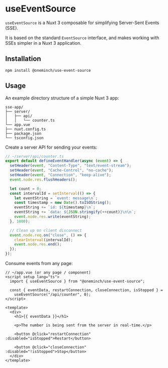 # useEventSource

`useEventSource` is a Nuxt 3 composable for simplifying Server-Sent Events (SSE).

It is based on the standard `EventSource` interface, and makes working with SSEs simpler in a Nuxt 3 application.

## Installation

```
npm install @oneminch/use-event-source
```

## Usage

An example directory structure of a simple Nuxt 3 app:

```
sse-app/
├── server/
│   ├── api/
│   │   └── counter.ts
└── app.vue
├── nuxt.config.ts
├── package.json
└── tsconfig.json
```

Create a server API for sending your events:

```ts
// ~/server/api/counter.ts
export default defineEventHandler(async (event) => {
  setHeader(event, "Content-Type", "text/event-stream");
  setHeader(event, "Cache-Control", "no-cache");
  setHeader(event, "Connection", "keep-alive");
  event.node.res.flushHeaders();

  let count = 0;
  const intervalId = setInterval(() => {
    let eventString = `event: message\n`;
    const timestamp = new Date().toISOString();
    eventString += `id: ${timestamp}\n`;
    eventString += `data: ${JSON.stringify(++count)}\n\n`;
    event.node.res.write(eventString);
  }, 1000);

  // Clean up on client disconnect
  event.node.req.on("close", () => {
    clearInterval(intervalId);
    event.node.res.end();
  });
});
```

Consume events from any page:

```vue
// ~/app.vue (or any page / component)
<script setup lang="ts">
  import { useEventSource } from "@oneminch/use-event-source";

  const { eventData, restartConnection, closeConnection, isStopped } =
    useEventSource("/api/counter", 0);
</script>

<template>
  <div>
    <h1>{{ eventData }}</h1>

    <p>The number is being sent from the server in real-time.</p>

    <button @click="restartConnection" :disabled="isStopped">Restart</button>

    <button @click="closeConnection" :disabled="!isStopped">Stop</button>
  </div>
</template>
```

